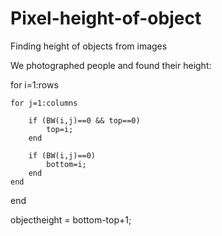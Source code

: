 # Pixel-height-of-object
Finding height of objects from images

We photographed people and found their height:

for i=1:rows

    for j=1:columns

        if (BW(i,j)==0 && top==0)
            top=i;
        end
        
        if (BW(i,j)==0)
            bottom=i;
        end
    end
end

objectheight = bottom-top+1;

